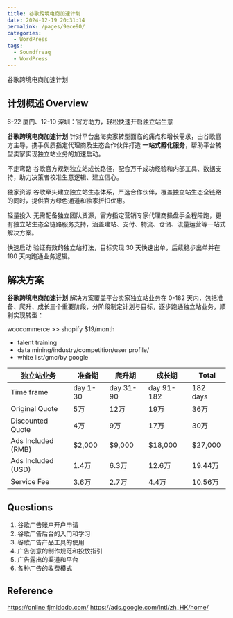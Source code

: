 ```yaml
---
title: 谷歌跨境电商加速计划
date: 2024-12-19 20:31:14
permalink: /pages/9ece90/
categories: 
  - WordPress
tags: 
  - Soundfreaq
  - WordPress
---
```


谷歌跨境电商加速计划

## 计划概述 Overview

6-22 厦门、12-10 深圳：官方助力，轻松快速开启独立站生意

**谷歌跨境电商加速计划** 针对平台出海卖家转型面临的痛点和增长需求，由谷歌官方主导，携手优质指定代理商及生态合作伙伴打造 **一站式孵化服务**，帮助平台转型卖家实现独立站业务的加速启动。

不走弯路
谷歌官方规划独立站成长路径，配合万千成功经验和内部工具、数据支持，助力决策者校准生意逻辑、建立信心。

独家资源
谷歌牵头建立独立站生态体系，严选合作伙伴，覆盖独立站生态全链路的同时，提供官方绿色通道和独家折扣优惠。

轻量投入
无需配备独立团队资源，官方指定营销专家代理商操盘手全程陪跑，更有独立站生态全链路服务支持，涵盖建站、支付、物流、仓储、流量运营等一站式解决方案。

快速启动
验证有效的独立站打法，目标实现 30 天快速出单，后续稳步出单并在 180 天内跑通业务逻辑。

## 解决方案

**谷歌跨境电商加速计划** 解决方案覆盖平台卖家独立站业务在 0-182 天内，包括准备、爬升、成长三个重要阶段，分阶段制定计划与目标，逐步跑通独立站业务，顺利实现转型：

woocommerce >> shopify
$19/month

- talent training
- data mining/industry/competition/user profile/
- white list/gmc/by google

| 独立站业务         | 准备期   | 爬升期    | 成长期     | Total    |
| ------------------ | -------- | --------- | ---------- | -------- |
| Time frame         | day 1-30 | day 31-90 | day 91-182 | 182 days |
| Original Quote     | 5万      | 12万      | 19万       | 36万     |
| Discounted Quote   | 4万      | 9万       | 17万       | 30万     |
| Ads Included (RMB) | $2,000   | $9,000    | $18,000    | $27,000  |
| Ads Included (USD) | 1.4万    | 6.3万     | 12.6万     | 19.44万  |
| Service Fee        | 3.6万    | 2.7万     | 4.4万      | 10.56万  |

## Questions

1. 谷歌广告账户开户申请
2. 谷歌广告后台的入门和学习
3. 谷歌广告产品工具的使用
4. 广告创意的制作规范和投放指引
5. 广告露出的渠道和平台
6. 各种广告的收费模式

## Reference

https://online.fjmidodo.com/
https://ads.google.com/intl/zh_HK/home/
